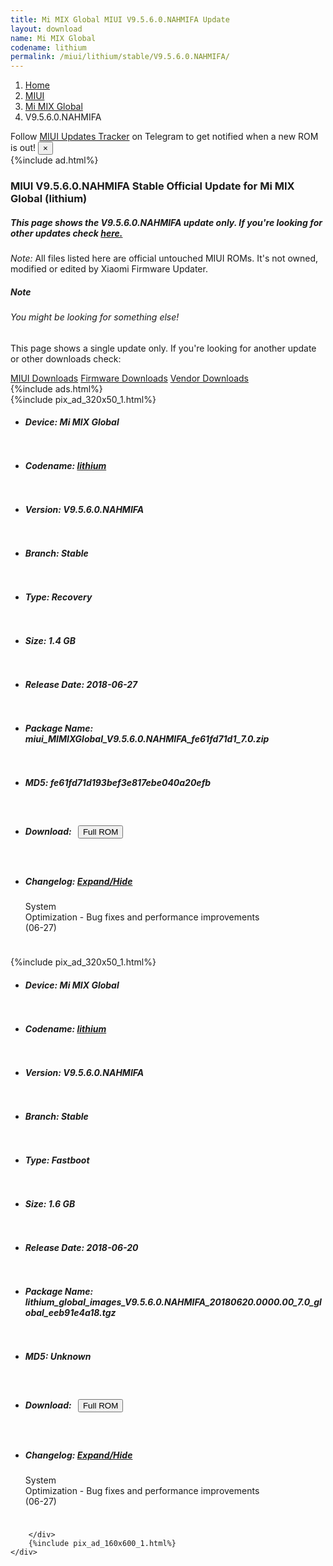 ```yaml
---
title: Mi MIX Global MIUI V9.5.6.0.NAHMIFA Update
layout: download
name: Mi MIX Global
codename: lithium
permalink: /miui/lithium/stable/V9.5.6.0.NAHMIFA/
---
```

<nav aria-label="breadcrumb">
    <ol class="breadcrumb">
        <li class="breadcrumb-item"><a href="/">Home</a></li>
        <li class="breadcrumb-item"><a href="/miui/">MIUI</a></li>
        <li class="breadcrumb-item"><a href="/miui/lithium/">Mi MIX Global</a></li>
        <li class="breadcrumb-item active" aria-current="page">V9.5.6.0.NAHMIFA</li>
    </ol>
</nav>
<div class="alert alert-primary alert-dismissible fade show" role="alert">
    Follow <a href="https://t.me/MIUIUpdatesTracker" class="alert-link">MIUI Updates Tracker</a> on Telegram to get
    notified when a new ROM is out!
    <button type="button" class="close" data-dismiss="alert" aria-label="Close">
        <span aria-hidden="true">&times;</span>
    </button>
</div>
{%include ad.html%}
<div class="col-12 mx-auto">
    <h3 class="title bg-light p-2 rounded">MIUI V9.5.6.0.NAHMIFA Stable Official Update for Mi MIX Global (lithium)</h3>
    <h5>This page shows the V9.5.6.0.NAHMIFA update only. If you're looking for other updates check
        <a href="/miui/lithium/">here.</a></h5>
    <p><i>Note: </i>All files listed here are official untouched MIUI ROMs.
        It's not owned, modified or edited by Xiaomi Firmware Updater.</p>
    <div class="card">
        <div class="card-body">
            <h5 class="card-title">Note</h5>
            <h6 class="card-subtitle mb-2 text-muted">You might be looking for something else!</h6>
            <p class="card-text">This page shows a single update only.
                If you're looking for another update or other downloads check:</p>
            <a href="/miui/" class="card-link">MIUI Downloads</a>
            <a href="/firmware/" class="card-link">Firmware Downloads</a>
            <a href="/vendor/" class="card-link">Vendor Downloads</a>
        </div>
    </div>
    {%include ads.html%}
    <div class="row justify-content-center">
        <div class="col-10" id="downloads">
                    <div class="card card-body">
            {%include pix_ad_320x50_1.html%}
            <ul class="list-unstyled">
                <li style="padding-bottom: 10px;">
                    <h5><b>Device: </b>Mi MIX Global</h5>
                </li>
                <li style="padding-bottom: 10px;">
                    <h5><b>Codename: </b> <a href="/miui/lithium/" target="_blank">lithium</a> </h5>
                </li>
                <li style="padding-bottom: 10px;">
                    <h5><b>Version: </b>V9.5.6.0.NAHMIFA</h5>
                </li>
                <li style="padding-bottom: 10px;">
                    <h5><b>Branch: </b>Stable</h5>
                </li>
                <li style="padding-bottom: 10px;">
                    <h5><b>Type: </b>Recovery</h5>
                </li>
                <li style="padding-bottom: 10px;">
                    <h5><b>Size: </b>1.4 GB</h5>
                </li>
                <li style="padding-bottom: 10px;">
                    <h5><b>Release Date: </b>2018-06-27</h5>
                </li>
                <li style="padding-bottom: 10px;">
                    <h5><b>Package Name: </b><span id="filename" class="text-dark">miui_MIMIXGlobal_V9.5.6.0.NAHMIFA_fe61fd71d1_7.0.zip</span></h5>
                </li>
                <li style="padding-bottom: 10px;">
                    <h5><b>MD5: </b><span id="md5" class="text-muted">fe61fd71d193bef3e817ebe040a20efb</span></h5>
                </li>
                <li style="padding-bottom: 10px;">
                    <h5><b>Download: </b><button type="button" id="download" class="btn btn-primary" style="margin: 7px;"
                            onclick="window.open('https://bigota.d.miui.com/V9.5.6.0.NAHMIFA/miui_MIMIXGlobal_V9.5.6.0.NAHMIFA_fe61fd71d1_7.0.zip', '_blank');"><i class="fa fa-download"></i> Full ROM</button></h5>
                </li>
                <li style="padding-bottom: 10px;">
                    <h5><b>Changelog: </b><a href="#lithium_1_changelog" data-toggle="collapse" role="button"
                            aria-expanded="false" aria-controls="lithium_1_changelog"> <i class="fa fa-arrow-down"
                                aria-hidden="true"></i> Expand/Hide</a></h5>
                    <div class="collapse" id="lithium_1_changelog">
                        <p id="changelog_text">System <br>Optimization - Bug fixes and performance improvements<br> (06-27)</p>
                    </div>
                </li>
            </ul>
        </div>
        <div class="card card-body">
            {%include pix_ad_320x50_1.html%}
            <ul class="list-unstyled">
                <li style="padding-bottom: 10px;">
                    <h5><b>Device: </b>Mi MIX Global</h5>
                </li>
                <li style="padding-bottom: 10px;">
                    <h5><b>Codename: </b> <a href="/miui/lithium/" target="_blank">lithium</a> </h5>
                </li>
                <li style="padding-bottom: 10px;">
                    <h5><b>Version: </b>V9.5.6.0.NAHMIFA</h5>
                </li>
                <li style="padding-bottom: 10px;">
                    <h5><b>Branch: </b>Stable</h5>
                </li>
                <li style="padding-bottom: 10px;">
                    <h5><b>Type: </b>Fastboot</h5>
                </li>
                <li style="padding-bottom: 10px;">
                    <h5><b>Size: </b>1.6 GB</h5>
                </li>
                <li style="padding-bottom: 10px;">
                    <h5><b>Release Date: </b>2018-06-20</h5>
                </li>
                <li style="padding-bottom: 10px;">
                    <h5><b>Package Name: </b><span id="filename" class="text-dark">lithium_global_images_V9.5.6.0.NAHMIFA_20180620.0000.00_7.0_global_eeb91e4a18.tgz</span></h5>
                </li>
                <li style="padding-bottom: 10px;">
                    <h5><b>MD5: </b><span id="md5" class="text-muted">Unknown</span></h5>
                </li>
                <li style="padding-bottom: 10px;">
                    <h5><b>Download: </b><button type="button" id="download" class="btn btn-primary" style="margin: 7px;"
                            onclick="window.open('https://bigota.d.miui.com/V9.5.6.0.NAHMIFA/lithium_global_images_V9.5.6.0.NAHMIFA_20180620.0000.00_7.0_global_eeb91e4a18.tgz', '_blank');"><i class="fa fa-download"></i> Full ROM</button></h5>
                </li>
                <li style="padding-bottom: 10px;">
                    <h5><b>Changelog: </b><a href="#lithium_2_changelog" data-toggle="collapse" role="button"
                            aria-expanded="false" aria-controls="lithium_2_changelog"> <i class="fa fa-arrow-down"
                                aria-hidden="true"></i> Expand/Hide</a></h5>
                    <div class="collapse" id="lithium_2_changelog">
                        <p id="changelog_text">System <br>Optimization - Bug fixes and performance improvements<br> (06-27)</p>
                    </div>
                </li>
            </ul>
        </div>

        </div>
        {%include pix_ad_160x600_1.html%}
    </div>
</div>